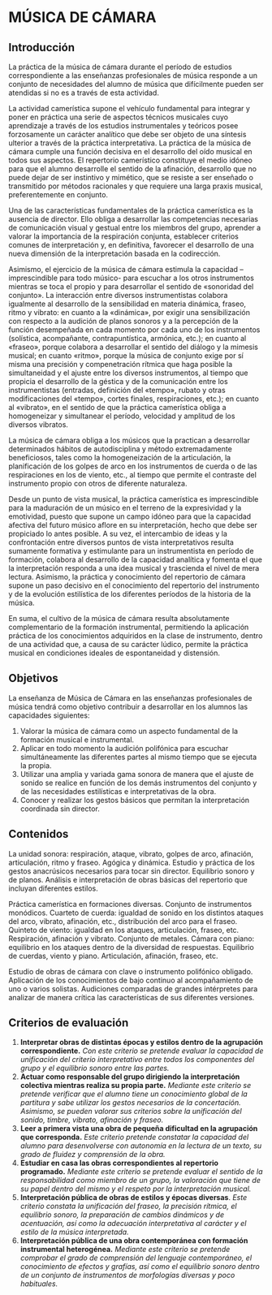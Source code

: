 # **MÚSICA DE CÁMARA**

## **Introducción**

La práctica de la música de cámara durante el período de estudios correspondiente a las enseñanzas profesionales de música responde a un conjunto de necesidades del alumno de música que difícilmente pueden ser atendidas si no es a través de esta actividad.

La actividad camerística supone el vehículo fundamental para integrar y poner en práctica una serie de aspectos técnicos musicales cuyo aprendizaje a través de los estudios instrumentales y teóricos posee forzosamente un carácter analítico que debe ser objeto de una síntesis ulterior a través de la práctica interpretativa. La práctica de la música de cámara cumple una función decisiva en el desarrollo del oído musical en todos sus aspectos. El repertorio camerístico constituye el medio idóneo para que el alumno desarrolle el sentido de la afinación, desarrollo que no puede dejar de ser instintivo y mimético, que se resiste a ser enseñado o transmitido por métodos racionales y que requiere una larga praxis musical, preferentemente en conjunto.

Una de las características fundamentales de la práctica camerística es la ausencia de director. Ello obliga a desarrollar las competencias necesarias de comunicación visual y gestual entre los miembros del grupo, aprender a valorar la importancia de la respiración conjunta, establecer criterios comunes de interpretación y, en definitiva, favorecer el desarrollo de una nueva dimensión de la interpretación basada en la codirección.

Asimismo, el ejercicio de la música de cámara estimula la capacidad – imprescindible para todo músico- para escuchar a los otros instrumentos mientras se toca el propio y para desarrollar el sentido de «sonoridad del conjunto». La interacción entre diversos instrumentistas colabora igualmente al desarrollo de la sensibilidad en materia dinámica, fraseo, ritmo y vibrato: en cuanto a la «dinámica», por exigir una sensibilización con respecto a la audición de planos sonoros y a la percepción de la función desempeñada en cada momento por cada uno de los instrumentos (solística, acompañante, contrapuntística, armónica, etc.); en cuanto al «fraseo», porque colabora a desarrollar el sentido del diálogo y la mimesis musical; en cuanto «ritmo», porque la música de conjunto exige por sí misma una precisión y compenetración rítmica que haga posible la simultaneidad y el ajuste entre los diversos instrumentos, al tiempo que propicia el desarrollo de la géstica y de la comunicación entre los instrumentistas (entradas, definición del «tempo», rubato y otras modificaciones del «tempo», cortes finales, respiraciones, etc.); en cuanto al «vibrato», en el sentido de que la práctica camerística obliga a homogeneizar y simultanear el período, velocidad y amplitud de los diversos vibratos.

La música de cámara obliga a los músicos que la practican a desarrollar determinados hábitos de autodisciplina y método extremadamente beneficiosos, tales como la homogeneización de la articulación, la planificación de los golpes de arco en los instrumentos de cuerda o de las respiraciones en los de viento, etc., al tiempo que permite el contraste del instrumento propio con otros de diferente naturaleza.

Desde un punto de vista musical, la práctica camerística es imprescindible para la maduración de un músico en el terreno de la expresividad y la emotividad, puesto que supone un campo idóneo para que la capacidad afectiva del futuro músico aflore en su interpretación, hecho que debe ser propiciado lo antes posible. A su vez, el intercambio de ideas y la confrontación entre diversos puntos de vista interpretativos resulta sumamente formativa y estimulante para un instrumentista en período de formación, colabora al desarrollo de la capacidad analítica y fomenta el que la interpretación responda a una idea musical y trascienda el nivel de mera lectura. Asimismo, la práctica y conocimiento del repertorio de cámara supone un paso decisivo en el conocimiento del repertorio del instrumento y de la evolución estilística de los diferentes períodos de la historia de la música.

En suma, el cultivo de la música de cámara resulta absolutamente complementario de la formación instrumental, permitiendo la aplicación práctica de los conocimientos adquiridos en la clase de instrumento, dentro de una actividad que, a causa de su carácter lúdico, permite la práctica musical en condiciones ideales de espontaneidad y distensión.

## **Objetivos**

La enseñanza de Música de Cámara en las enseñanzas profesionales de música tendrá como objetivo contribuir a desarrollar en los alumnos las capacidades siguientes:

1) Valorar la música de cámara como un aspecto fundamental de la formación musical e instrumental.  
2) Aplicar en todo momento la audición polifónica para escuchar simultáneamente las diferentes partes al mismo tiempo que se ejecuta la propia.  
3) Utilizar una amplia y variada gama sonora de manera que el ajuste de sonido se realice en función de los demás instrumentos del conjunto y de las necesidades estilísticas e interpretativas de la obra.  
4) Conocer y realizar los gestos básicos que permitan la interpretación coordinada sin director.

## **Contenidos**

La unidad sonora: respiración, ataque, vibrato, golpes de arco, afinación, articulación, ritmo y fraseo. Agógica y dinámica. Estudio y práctica de los gestos anacrúsicos necesarios para tocar sin director. Equilibrio sonoro y de planos. Análisis e interpretación de obras básicas del repertorio que incluyan diferentes estilos.

Práctica camerística en formaciones diversas. Conjunto de instrumentos monódicos. Cuarteto de cuerda: igualdad de sonido en los distintos ataques del arco, vibrato, afinación, etc., distribución del arco para el fraseo. Quinteto de viento: igualdad en los ataques, articulación, fraseo, etc. Respiración, afinación y vibrato. Conjunto de metales. Cámara con piano: equilibrio en los ataques dentro de la diversidad de respuestas. Equilibrio de cuerdas, viento y piano. Articulación, afinación, fraseo, etc.

Estudio de obras de cámara con clave o instrumento polifónico obligado. Aplicación de los conocimientos de bajo continuo al acompañamiento de uno o varios solistas. Audiciones comparadas de grandes intérpretes para analizar de manera crítica las características de sus diferentes versiones.

## **Criterios de evaluación**

1. **Interpretar obras de distintas épocas y estilos dentro de la agrupación correspondiente.** *Con este criterio se pretende evaluar la capacidad de unificación del criterio interpretativo entre todos los componentes del grupo y el equilibrio sonoro entre las partes.*  
2. **Actuar como responsable del grupo dirigiendo la interpretación colectiva mientras realiza su propia parte.** *Mediante este criterio se pretende verificar que el alumno tiene un conocimiento global de la partitura y sabe utilizar los gestos necesarios de la concertación. Asimismo, se pueden valorar sus criterios sobre la unificación del sonido, timbre, vibrato, afinación y fraseo.*  
3. **Leer a primera vista una obra de pequeña dificultad en la agrupación que corresponda.** *Este criterio pretende constatar la capacidad del alumno para desenvolverse con autonomía en la lectura de un texto, su grado de fluidez y comprensión de la obra.*  
4. **Estudiar en casa las obras correspondientes al repertorio programado.** *Mediante este criterio se pretende evaluar el sentido de la responsabilidad como miembro de un grupo, la valoración que tiene de su papel dentro del mismo y el respeto por la interpretación musical.*  
5. **Interpretación pública de obras de estilos y épocas diversas**. *Este criterio constata la unificación del fraseo, la precisión rítmica, el equilibrio sonoro, la preparación de cambios dinámicos y de acentuación, así como la adecuación interpretativa al carácter y el estilo de la música interpretada.*  
6. **Interpretación pública de una obra contemporánea con formación instrumental heterogénea.** *Mediante este criterio se pretende comprobar el grado de comprensión del lenguaje contemporáneo, el conocimiento de efectos y grafías, así como el equilibrio sonoro dentro de un conjunto de instrumentos de morfologías diversas y poco habituales.*